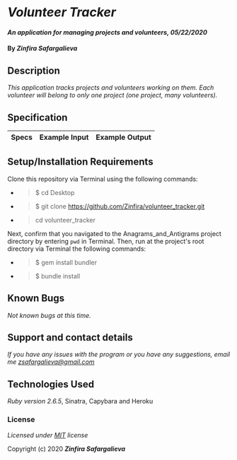 # _Volunteer Tracker_

#### _An application for managing projects and volunteers, 05/22/2020_

#### By _**Zinfira Safargalieva**_

## Description

_This application tracks projects and volunteers working on them. Each volunteer will belong to only one project (one project, many volunteers)._

## Specification
| Specs | Example Input | Example Output |
|-------|---------------|----------------|


## Setup/Installation Requirements

Clone this repository via Terminal using the following commands:

* >$ cd Desktop
* >$ git clone https://github.com/Zinfira/volunteer_tracker.git
* >cd volunteer_tracker

Next, confirm that you navigated to the Anagrams_and_Antigrams project directory by entering ```pwd``` in Terminal.
Then, run at the project's root directory via Terminal the following commands:
* >$ gem install bundler
* >$ bundle install


## Known Bugs

_Not known bugs at this time._


## Support and contact details

_If you have any issues with the program or you have any suggestions, email me <zsafargalieva@gmail.com>_


## Technologies Used

_Ruby version 2.6.5_, Sinatra, Capybara and Heroku


### License

*Licensed under [MIT](https://en.wikipedia.org/wiki/MIT_License) license*

Copyright (c) 2020 **_Zinfira Safargalieva_**
